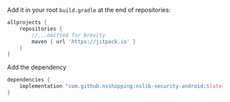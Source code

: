 
Add it in your root `build.gradle` at the end of repositories:

```groovy
allprojects {
    repositories {
        //...omitted for brevity
        maven { url 'https://jitpack.io' }
    }
}
```



Add the dependency

```groovy
dependencies {
    implementation "com.github.nsshopping:nslib-security-android:$latest_release"
}
```
<br>


